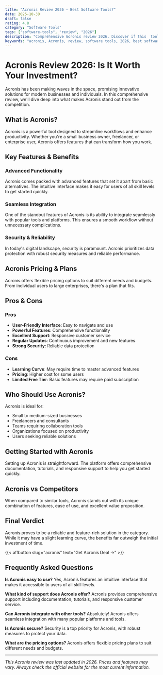 ```yaml
---
title: "Acronis Review 2026 – Best Software Tools?"
date: 2025-10-30
draft: false
rating: 4.8
category: "Software Tools"
tags: ["software-tools", "review", "2026"]
description: "Comprehensive Acronis review 2026. Discover if this  tool is the best choice for your needs."
keywords: "acronis, Acronis, review, software tools, 2026, best software tools"
---
```


# Acronis Review 2026: Is It Worth Your Investment?

Acronis has been making waves in the  space, promising innovative solutions for modern businesses and individuals. In this comprehensive review, we'll dive deep into what makes Acronis stand out from the competition.

## What is Acronis?

Acronis is a powerful  tool designed to streamline workflows and enhance productivity. Whether you're a small business owner, freelancer, or enterprise user, Acronis offers features that can transform how you work.

## Key Features & Benefits

### Advanced Functionality
Acronis comes packed with advanced features that set it apart from basic alternatives. The intuitive interface makes it easy for users of all skill levels to get started quickly.

### Seamless Integration
One of the standout features of Acronis is its ability to integrate seamlessly with popular tools and platforms. This ensures a smooth workflow without unnecessary complications.

### Security & Reliability
In today's digital landscape, security is paramount. Acronis prioritizes data protection with robust security measures and reliable performance.

## Acronis Pricing & Plans

Acronis offers flexible pricing options to suit different needs and budgets. From individual users to large enterprises, there's a plan that fits.

## Pros & Cons

### Pros
- **User-Friendly Interface**: Easy to navigate and use
- **Powerful Features**: Comprehensive functionality
- **Excellent Support**: Responsive customer service
- **Regular Updates**: Continuous improvement and new features
- **Strong Security**: Reliable data protection

### Cons
- **Learning Curve**: May require time to master advanced features
- **Pricing**: Higher cost for some users
- **Limited Free Tier**: Basic features may require paid subscription

## Who Should Use Acronis?

Acronis is ideal for:
- Small to medium-sized businesses
- Freelancers and consultants
- Teams requiring collaboration tools
- Organizations focused on productivity
- Users seeking reliable  solutions

## Getting Started with Acronis

Setting up Acronis is straightforward. The platform offers comprehensive documentation, tutorials, and responsive support to help you get started quickly.

## Acronis vs Competitors

When compared to similar tools, Acronis stands out with its unique combination of features, ease of use, and excellent value proposition.

## Final Verdict

Acronis proves to be a reliable and feature-rich solution in the  category. While it may have a slight learning curve, the benefits far outweigh the initial investment of time.

{{< affbutton slug="acronis" text="Get Acronis Deal →" >}}

## Frequently Asked Questions

**Is Acronis easy to use?**
Yes, Acronis features an intuitive interface that makes it accessible to users of all skill levels.

**What kind of support does Acronis offer?**
Acronis provides comprehensive support including documentation, tutorials, and responsive customer service.

**Can Acronis integrate with other tools?**
Absolutely! Acronis offers seamless integration with many popular platforms and tools.

**Is Acronis secure?**
Security is a top priority for Acronis, with robust measures to protect your data.

**What are the pricing options?**
Acronis offers flexible pricing plans to suit different needs and budgets.

---

*This Acronis review was last updated in 2026. Prices and features may vary. Always check the official website for the most current information.*
